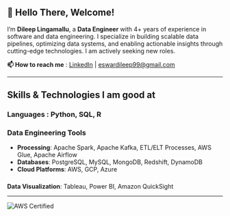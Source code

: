 ## 👋 Hello There, Welcome!

I’m **Dileep Lingamallu**, a **Data Engineer** with 4+ years of experience in software and data engineering. I specialize in building scalable data pipelines, optimizing data systems, and enabling actionable insights through cutting-edge technologies. I am actively seeking new roles.  

**📫 How to reach me** : [LinkedIn](https://linkedin.com/in/eswardileep99) | eswardileep99@gmail.com

---

## Skills & Technologies I am good at

### **Languages**  : Python, SQL, R

### **Data Engineering Tools**  
- **Processing**: Apache Spark, Apache Kafka, ETL/ELT Processes, AWS Glue, Apache Airflow
- **Databases**: PostgreSQL, MySQL, MongoDB, Redshift, DynamoDB  
- **Cloud Platforms**: AWS, GCP, Azure

### 
**Data Visualization**: Tableau, Power BI, Amazon QuickSight

---
![AWS Certified](https://img.shields.io/badge/AWS-Certified-orange)
